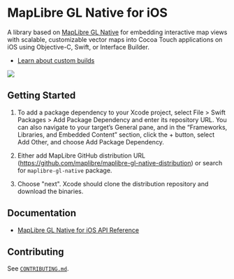 # MapLibre GL Native for iOS

A library based on [MapLibre GL Native](https://github.com/maplibre/maplibre-gl-native) for embedding interactive map views with scalable, customizable vector maps into Cocoa Touch applications on iOS using Objective-C, Swift, or Interface Builder.

* [Learn about custom builds](INSTALL.md)

![](docs/img/screenshot.png)

## Getting Started

1. To add a package dependency to your Xcode project, select File > Swift Packages > Add Package Dependency and enter its repository URL. You can also navigate to your target’s General pane, and in the “Frameworks, Libraries, and Embedded Content” section, click the + button, select Add Other, and choose Add Package Dependency.

2. Either add MapLibre GitHub distribution URL (https://github.com/maplibre/maplibre-gl-native-distribution) or search for `maplibre-gl-native` package.

3. Choose "next". Xcode should clone the distribution repository and download the binaries.

## Documentation

- [MapLibre GL Native for iOS API Reference](https://maplibre.org/maplibre-gl-native/ios/api/)

## Contributing

See [`CONTRIBUTING.md`](./CONTRIBUTING.md).
